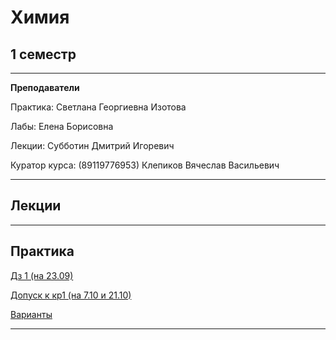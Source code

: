 # Химия

## 1 семестр
___________
**Преподаватели**

Практика: Светлана Георгиевна Изотова

Лабы: Елена Борисовна

Лекции: Субботин Дмитрий Игоревич

Куратор курса: (89119776953) Клепиков Вячеслав Васильевич

_________
## Лекции


_________
## Практика

[Дз 1 (на 23.09)](https://github.com/Veldorn/SPbGTI/blob/main/Files/Chemistry/Химия%20дз%201.pdf)

[Допуск к кр1 (на 7.10 и 21.10)](https://github.com/Veldorn/SPbGTI/blob/main/Files/Chemistry/Химия%20допуск%20к%20кр1.jpg)

[Варианты](https://github.com/Veldorn/SPbGTI/blob/main/GroupList.md)
___________

